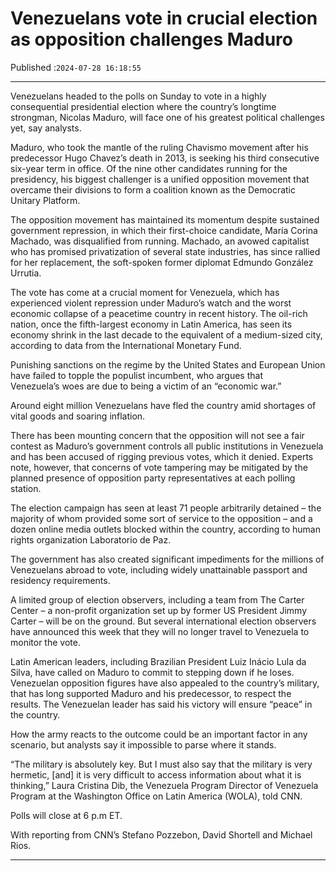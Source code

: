 # Venezuelans vote in crucial election as opposition challenges Maduro

Published :`2024-07-28 16:18:55`

---

Venezuelans headed to the polls on Sunday to vote in a highly consequential presidential election where the country’s longtime strongman, Nicolas Maduro, will face one of his greatest political challenges yet, say analysts.

Maduro, who took the mantle of the ruling Chavismo movement after his predecessor Hugo Chavez’s death in 2013, is seeking his third consecutive six-year term in office. Of the nine other candidates running for the presidency, his biggest challenger is a unified opposition movement that overcame their divisions to form a coalition known as the Democratic Unitary Platform.

The opposition movement has maintained its momentum despite sustained government repression, in which their first-choice candidate, María Corina Machado, was disqualified from running. Machado, an avowed capitalist who has promised privatization of several state industries, has since rallied for her replacement, the soft-spoken former diplomat Edmundo González Urrutia.

The vote has come at a crucial moment for Venezuela, which has experienced violent repression under Maduro’s watch and the worst economic collapse of a peacetime country in recent history. The oil-rich nation, once the fifth-largest economy in Latin America, has seen its economy shrink in the last decade to the equivalent of a medium-sized city, according to data from the International Monetary Fund.

Punishing sanctions on the regime by the United States and European Union have failed to topple the populist incumbent, who argues that Venezuela’s woes are due to being a victim of an “economic war.”

Around eight million Venezuelans have fled the country amid shortages of vital goods and soaring inflation.

There has been mounting concern that the opposition will not see a fair contest as Maduro’s government controls all public institutions in Venezuela and has been accused of rigging previous votes, which it denied. Experts note, however, that concerns of vote tampering may be mitigated by the planned presence of opposition party representatives at each polling station.

The election campaign has seen at least 71 people arbitrarily detained – the majority of whom provided some sort of service to the opposition – and a dozen online media outlets blocked within the country, according to human rights organization Laboratorio de Paz.

The government has also created significant impediments for the millions of Venezuelans abroad to vote, including widely unattainable passport and residency requirements.

A limited group of election observers, including a team from The Carter Center – a non-profit organization set up by former US President Jimmy Carter – will be on the ground. But several international election observers have announced this week that they will no longer travel to Venezuela to monitor the vote.

Latin American leaders, including Brazilian President Luiz Inácio Lula da Silva, have called on Maduro to commit to stepping down if he loses. Venezuelan opposition figures have also appealed to the country’s military, that has long supported Maduro and his predecessor, to respect the results. The Venezuelan leader has said his victory will ensure “peace” in the country.

How the army reacts to the outcome could be an important factor in any scenario, but analysts say it impossible to parse where it stands.

“The military is absolutely key. But I must also say that the military is very hermetic, [and] it is very difficult to access information about what it is thinking,” Laura Cristina Dib, the Venezuela Program Director of Venezuela Program at the Washington Office on Latin America (WOLA), told CNN.

Polls will close at 6 p.m ET.

With reporting from CNN’s Stefano Pozzebon, David Shortell and Michael Rios.

---

